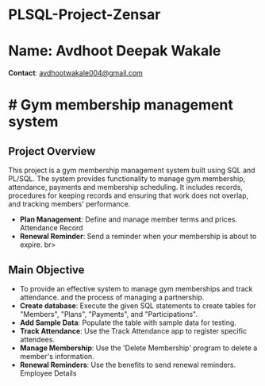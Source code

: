 # PLSQL-Project-Zensar
# **Name**: Avdhoot Deepak Wakale
  **Contact**: avdhootwakale004@gmail.com
# # Gym membership management system

## Project Overview
This project is a gym membership management system built using SQL and PL/SQL. The system provides functionality to manage gym membership, attendance, payments and membership scheduling. It includes records, procedures for keeping records and ensuring that work does not overlap, and tracking members' performance.
- **Plan Management**: Define and manage member terms and prices. Attendance Record
- **Renewal Reminder**: Send a reminder when your membership is about to expire. br>
## Main Objective
- To provide an effective system to manage gym memberships and track attendance. and the process of managing a partnership.
-  **Create database**: Execute the given SQL statements to create tables for "Members", "Plans", "Payments", and "Participations".
-   **Add Sample Data**: Populate the table with sample data for testing.
-   **Track Attendance**: Use the Track Attendance app to register specific attendees.
-   **Manage Membership**: Use the 'Delete Membership' program to delete a member's information.
-   **Renewal Reminders**: Use the benefits to send renewal reminders. Employee Details


